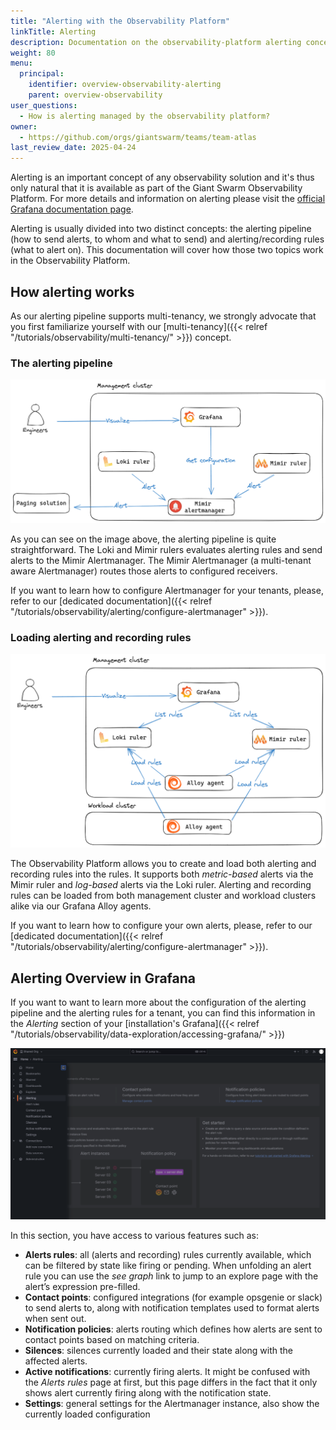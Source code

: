 ```yaml
---
title: "Alerting with the Observability Platform"
linkTitle: Alerting
description: Documentation on the observability-platform alerting concept and architecture deployed and maintained by Giant Swarm.
weight: 80
menu:
  principal:
    identifier: overview-observability-alerting
    parent: overview-observability
user_questions:
  - How is alerting managed by the observability platform?
owner:
  - https://github.com/orgs/giantswarm/teams/team-atlas
last_review_date: 2025-04-24
---
```


Alerting is an important concept of any observability solution and it's thus only natural that it is available as part of the Giant Swarm Observability Platform. For more details and information on alerting please visit the [official Grafana documentation page](https://grafana.com/docs/grafana/latest/alerting/).

Alerting is usually divided into two distinct concepts: the alerting pipeline (how to send alerts, to whom and what to send) and alerting/recording rules (what to alert on). This documentation will cover how those two topics work in the Observability Platform.

## How alerting works

As our alerting pipeline supports multi-tenancy, we strongly advocate that you first familiarize yourself with our [multi-tenancy]({{< relref "/tutorials/observability/multi-tenancy/" >}}) concept.

### The alerting pipeline

![alerting pipeline](./alerting-pipeline.png)

As you can see on the image above, the alerting pipeline is quite straightforward. The Loki and Mimir rulers evaluates alerting rules and send alerts to the Mimir Alertmanager. The Mimir Alertmanager (a multi-tenant aware Alertmanager) routes those alerts to configured receivers.

If you want to learn how to configure Alertmanager for your tenants, please, refer to our [dedicated documentation]({{< relref "/tutorials/observability/alerting/configure-alertmanager" >}}).

### Loading alerting and recording rules

![loading recording and alerting rules](./alerting-loading-rules.png)

The Observability Platform allows you to create and load both alerting and recording rules into the rules. It supports both *metric-based* alerts via the Mimir ruler and *log-based* alerts via the Loki ruler.
Alerting and recording rules can be loaded from both management cluster and workload clusters alike via our Grafana Alloy agents.

If you want to learn how to configure your own alerts, please, refer to our [dedicated documentation]({{< relref "/tutorials/observability/alerting/configure-alertmanager" >}}).

## Alerting Overview in Grafana

If you want to want to learn more about the configuration of the alerting pipeline and the alerting rules for a tenant, you can find this information in the *Alerting* section of your [installation's Grafana]({{< relref "/tutorials/observability/data-exploration/accessing-grafana/" >}})

![Grafana alerting section](./grafana-alerting.png)

In this section, you have access to various features such as:

- __Alerts rules__: all (alerts and recording) rules currently available, which can be filtered by state like firing or pending. When unfolding an alert rule you can use the *see graph* link to jump to an explore page with the alert’s expression pre-filled.
- __Contact points__: configured integrations (for example opsgenie or slack) to send alerts to, along with notification templates used to format alerts when sent out.
- __Notification policies__: alerts routing which defines how alerts are sent to contact points based on matching criteria.
- __Silences__: silences currently loaded and their state along with the affected alerts.
- __Active notifications__: currently firing alerts. It might be confused with the *Alerts rules* page at first, but this page differs in the fact that it only shows alert currently firing along with the notification state.
- __Settings__: general settings for the Alertmanager instance, also show the currently loaded configuration

